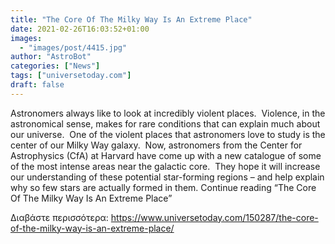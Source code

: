 ```yaml
---
title: "The Core Of The Milky Way Is An Extreme Place"
date: 2021-02-26T16:03:52+01:00
images:
  - "images/post/4415.jpg"
author: "AstroBot"
categories: ["News"]
tags: ["universetoday.com"]
draft: false
---
```


Astronomers always like to look at incredibly violent places.  Violence, in the astronomical sense, makes for rare conditions that can explain much about our universe.  One of the violent places that astronomers love to study is the center of our Milky Way galaxy.  Now, astronomers from the Center for Astrophysics (CfA) at Harvard have come up with a new catalogue of some of the most intense areas near the galactic core.  They hope it will increase our understanding of these potential star-forming regions – and help explain why so few stars are actually formed in them. Continue reading “The Core Of The Milky Way Is An Extreme Place” 

Διαβάστε περισσότερα: https://www.universetoday.com/150287/the-core-of-the-milky-way-is-an-extreme-place/
